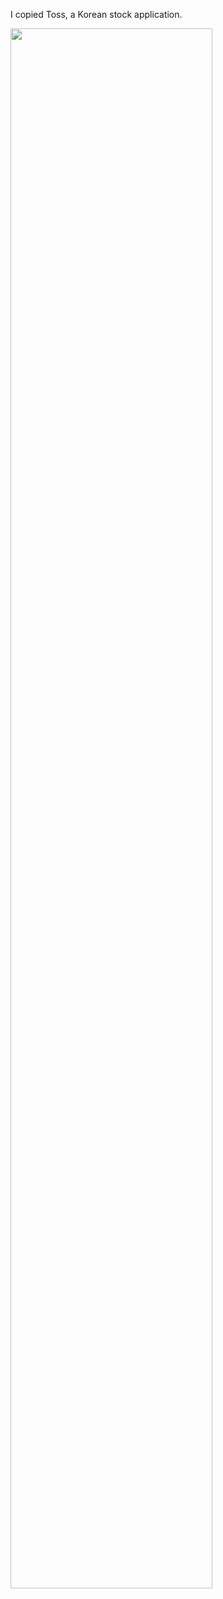 I copied Toss, a Korean stock application.

<img width="80%" src="https://user-images.githubusercontent.com/120432007/209133609-6cdf79c8-98e1-48e3-917b-f3316fedbdbc.mp4"/>
